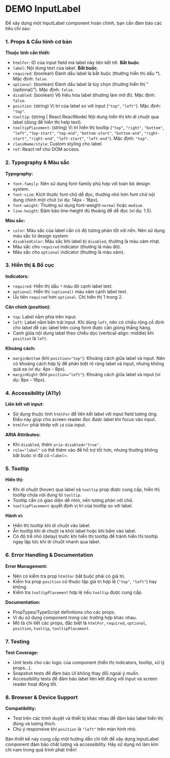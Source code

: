 # DEMO InputLabel

Để xây dựng một InputLabel component hoàn chỉnh, bạn cần đảm bảo các tiêu chí sau:

### 1. Props & Cấu hình cơ bản

**Thuộc tính cần thiết:**

- `htmlFor`: ID của input field mà label này liên kết tới. **Bắt buộc**.
- `label`: Nội dung text của label. **Bắt buộc**.
- `required`: (boolean) Đánh dấu label là bắt buộc (thường hiển thị dấu \*). Mặc định: `false`.
- `optional`: (boolean) Đánh dấu label là tùy chọn (thường hiển thị "(optional)"). Mặc định: `false`.
- `disabled`: (boolean) Vô hiệu hóa label (thường làm mờ đi). Mặc định: `false`.
- `position`: (string) Vị trí của label so với input (`"top"`, `"left"`). Mặc định: `"top"`.
- `tooltip`: (string | React.ReactNode) Nội dung hiển thị khi di chuột qua label (dùng để hiển thị help text).
- `tooltipPlacement`: (string) Vị trí hiển thị tooltip (`"top"`, `"right"`, `"bottom"`, `"left"`, `"top-start"`, `"top-end"`, `"bottom-start"`, `"bottom-end"`, `"right-start"`, `"right-end"`, `"left-start"`, `"left-end"`). Mặc định: `"top"`.
- `className/style`: Custom styling cho label.
- `ref`: React ref cho DOM access.

### 2. Typography & Màu sắc

**Typography:**

- `font-family`: Nên sử dụng font-family phù hợp với toàn bộ design system.
- `font-size`: Kích thước font chữ dễ đọc, thường nhỏ hơn font chữ nội dung chính một chút (ví dụ: 14px - 16px).
- `font-weight`: Thường sử dụng font-weight `normal` hoặc `medium`.
- `line-height`: Đảm bảo line-height đủ thoáng để dễ đọc (ví dụ: 1.5).

**Màu sắc:**

- `color`: Màu sắc của label cần có độ tương phản tốt với nền. Nên sử dụng màu sắc từ design system.
- `disabledColor`: Màu sắc khi label bị `disabled`, thường là màu xám nhạt.
- Màu sắc cho `required` indicator (thường là màu đỏ).
- Màu sắc cho `optional` indicator (thường là màu xám).

### 3. Hiển thị & Bố cục

**Indicators:**

- `required`: Hiển thị dấu `*` màu đỏ cạnh label text.
- `optional`: Hiển thị `(optional)` màu xám cạnh label text.
- Ưu tiên `required` hơn `optional`. Chỉ hiển thị 1 trong 2.

**Căn chỉnh (position):**

- `top`: Label nằm phía trên input.
- `left`: Label nằm bên trái input. Khi dùng `left`, nên có chiều rộng cố định cho label để các label trên cùng form được căn gióng thẳng hàng.
- Canh giữa nội dung label theo chiều dọc (vertical-align: middle) khi `position` là `left`.

**Khoảng cách:**

- `marginBottom` (khi `position="top"`): Khoảng cách giữa label và input. Nên có khoảng cách hợp lý để phân biệt rõ ràng label và input, nhưng không quá xa (ví dụ: 4px - 8px).
- `marginRight` (khi `position="left"`): Khoảng cách giữa label và input (ví dụ: 8px - 16px).

### 4. Accessibility (A11y)

**Liên kết với input:**

- Sử dụng thuộc tính `htmlFor` để liên kết label với input field tương ứng. Điều này giúp cho screen reader đọc được label khi focus vào input.
- `htmlFor` phải khớp với `id` của input.

**ARIA Attributes:**

- Khi `disabled`, thêm `aria-disabled="true"`.
- `role="label"` có thể thêm vào để hỗ trợ tốt hơn, nhưng thường không bắt buộc vì đã có `<label>`.

### 5. Tooltip

**Hiển thị:**

- Khi di chuột (hover) qua label và `tooltip` prop được cung cấp, hiển thị tooltip chứa nội dung từ `tooltip`.
- Tooltip cần có giao diện dễ nhìn, nền tương phản với chữ.
- `tooltipPlacement` quyết định vị trí của tooltip so với label.

**Hành vi:**

- Hiển thị tooltip khi di chuột vào label.
- Ẩn tooltip khi di chuột ra khỏi label hoặc khi bấm vào label.
- Có độ trễ nhỏ (delay) trước khi hiển thị tooltip để tránh hiển thị tooltip ngay lập tức khi di chuột nhanh qua label.

### 6. Error Handling & Documentation

**Error Management:**

- Nên có kiểm tra prop `htmlFor` bắt buộc phải có giá trị.
- Kiểm tra prop `position` có thuộc tập giá trị hợp lệ (`"top"`, `"left"`) hay không.
- Kiểm tra `tooltipPlacement` hợp lệ nếu `tooltip` được cung cấp.

**Documentation:**

- PropTypes/TypeScript definitions cho các props.
- Ví dụ sử dụng component trong các trường hợp khác nhau.
- Mô tả chi tiết các props, đặc biệt là `htmlFor`, `required`, `optional`, `position`, `tooltip`, `tooltipPlacement`.

### 7. Testing

**Test Coverage:**

- Unit tests cho các logic của component (hiển thị indicators, tooltip, xử lý props...).
- Snapshot tests để đảm bảo UI không thay đổi ngoài ý muốn.
- Accessibility tests để đảm bảo label liên kết đúng với input và screen reader hoạt động tốt.

### 8. Browser & Device Support

**Compatibility:**

- Test trên các trình duyệt và thiết bị khác nhau để đảm bảo label hiển thị đúng và tương thích.
- Chú ý responsive khi `position` là `"left"` trên màn hình nhỏ.

Bản thiết kế này cung cấp một hướng dẫn chi tiết để xây dựng InputLabel component đảm bảo chất lượng và accessibility. Hãy sử dụng nó làm kim chỉ nam trong quá trình phát triển!
